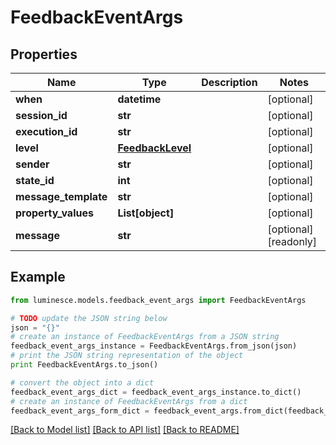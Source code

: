 # FeedbackEventArgs


## Properties
Name | Type | Description | Notes
------------ | ------------- | ------------- | -------------
**when** | **datetime** |  | [optional] 
**session_id** | **str** |  | [optional] 
**execution_id** | **str** |  | [optional] 
**level** | [**FeedbackLevel**](FeedbackLevel.md) |  | [optional] 
**sender** | **str** |  | [optional] 
**state_id** | **int** |  | [optional] 
**message_template** | **str** |  | [optional] 
**property_values** | **List[object]** |  | [optional] 
**message** | **str** |  | [optional] [readonly] 

## Example

```python
from luminesce.models.feedback_event_args import FeedbackEventArgs

# TODO update the JSON string below
json = "{}"
# create an instance of FeedbackEventArgs from a JSON string
feedback_event_args_instance = FeedbackEventArgs.from_json(json)
# print the JSON string representation of the object
print FeedbackEventArgs.to_json()

# convert the object into a dict
feedback_event_args_dict = feedback_event_args_instance.to_dict()
# create an instance of FeedbackEventArgs from a dict
feedback_event_args_form_dict = feedback_event_args.from_dict(feedback_event_args_dict)
```
[[Back to Model list]](../README.md#documentation-for-models) [[Back to API list]](../README.md#documentation-for-api-endpoints) [[Back to README]](../README.md)


